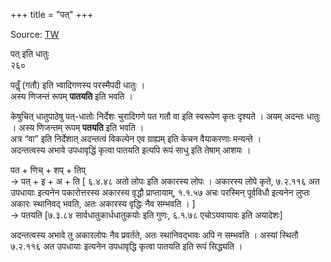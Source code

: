 +++
title = "पत्"
+++

Source: [TW](https://ashtadhyayi.com/courses/bhaashaapaak3/)

पत् इति धातुः  
२६०

पतॢँ (गतौ) इति भ्वादिगणस्य परस्मैपदी धातुः ।  
अस्य णिजन्तं रूपम् **पातयति** इति भवति ।

केषुचित् धातुपाठेषु पत्-धातोः निर्देशः चुरादिगणे पत गतौ वा इति स्वरूपेण कृतः दृश्यते । अयम् अदन्तः धातुः । अस्य णिजन्तम् रूपम् **पतयति** इति भवति ।  
अत्र “वा” इति निर्देशात् अदन्तत्वं विकल्पेन एव ग्राह्यम् इति केचन वैयाकरणाः मन्यन्ते ।  
अदन्तत्वस्य अभावे उपधावृद्धिं कृत्वा पातयति इत्यपि रूपं साधु इति तेषाम् आशयः ।

पत + णिच् + शप् + तिप्  
→‌ पत् + इ + अ + ति [ ६.४.४८ अतो लोपः  इति अकारस्य लोपः । अकारस्य लोपे कृते, ७.२.११६ अत उपधायाः इत्यनेन पकारोत्तरस्य अकारस्य वृद्धौ प्राप्तायाम्, १.१.५७ अचः परस्मिन् पूर्वविधौ इत्यनेन लुप्तः अकारः स्थानिवद् भवति, अतः अकारस्य वृद्धिः नैव सम्भवति । ]  
→ पतयति  [७.३.८४ सार्वधातुकार्धधातुकयोः इति गुणः, ६.१.७८ एचोऽयवायावः इति अयादेशः]

अदन्तत्वस्य अभावे तु अकारलोपः नैव प्रवर्तते, अतः स्थानिवद्भावः अपि न सम्भवति । अस्यां स्थितौ ७.२.११६ अत उपधायाः इत्यनेन उपधावृद्धि कृत्वा पातयति इति रूपं सिद्ध्यति । 
